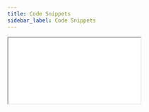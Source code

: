```yaml
---
title: Code Snippets
sidebar_label: Code Snippets
---
```


<iframe className='iframe_page' src='/blog/snippets' />